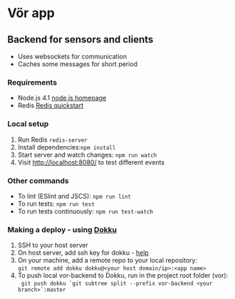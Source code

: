 # Vör app

## Backend for sensors and clients
- Uses websockets for communication
- Caches some messages for short period

### Requirements
- Node.js 4.1 [node.js homepage](https://nodejs.org/en/)
- Redis [Redis quickstart](http://redis.io/topics/quickstart)

### Local setup
1. Run Redis ```redis-server``` 
2. Install dependencies:```npm install```
3. Start server and watch changes: ```npm run watch```
4. Visit [http://localhost:8080/](http://localhost:8080/)  to test different events

### Other commands
- To lint (ESlint and JSCS): ```npm run lint```
- To run tests: ```npm run test```
- To run tests continuously: ```npm run test-watch```


### Making a deploy - using [Dokku](http://dokku.viewdocs.io/dokku/) 
1. SSH to your host server
2. On host server, add ssh key for dokku - [help](https://www.digitalocean.com/community/questions/dokku-add-new-ssh-key)
3. On your machine, add a remote repo to your local repository: <br/>```git remote add dokku dokku@<your host domain/ip>:<app name>```
4. To push local vor-backend to Dokku, run in the project root folder (vor):<br/>``` git push dokku `git subtree split --prefix vor-backend <your branch>`:master```
